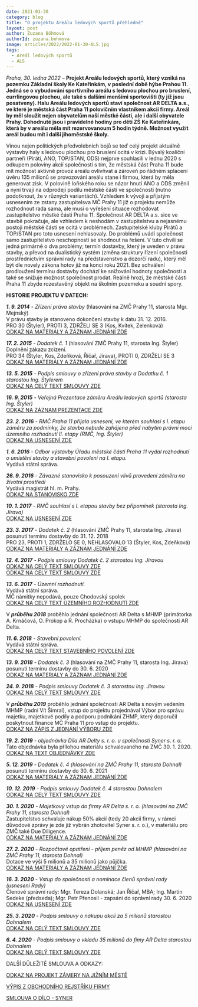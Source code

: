 ```yaml
---
date: 2021-01-30
category: blog
title: "O projektu Areálu ledových sportů přehledně"
layout: post
author: Zuzana Böhmová
authorId: zuzana.bohmova
image: articles/2022/2022-01-30-ALS.jpg
tags: 
  - Areál ledových sportů
  - ALS
---
```


*Praha, 30. ledna 2022* – **Projekt Areálu ledových sportů, který vzniká na pozemku Základní školy Ke Kateřinkám, v poslední době hýbe Prahou 11. Jedná se o vybudování sportivního areálu s ledovou plochou pro bruslení, currlingovou plochou, ale také s dalšími menšími sportovišti (ty již jsou posatveny). Halu Areálu ledových sportů staví společnost AR DELTA a.s., ve které je městská část Praha 11 polovičním vlastníkem akcií firmy. Areál by měl sloužit nejen obyvatelům naší městké části, ale i další obyvatele Prahy. Dohodnuté jsou i pravidelné hodiny pro děti ZŠ Ke Kateřinkám, která by v areálu měla mít rezervovanoum 5 hodin týdně. Možnost využít areál budou mít i další jihoměstské školy.**

Vinou nejen politických předvolebních bojů se teď celý projekt aktuálně výstavby haly s ledovou plochou pro bruslení ocitá v krizi. Bývalý koaliční partneři (Piráti, ANO, TOP/STAN, ODS) nejprve souhlasili v lednu 2020 s odkupem poloviny akcií společnosti s tím, že městská část Praha 11 bude mít možnost aktivně provoz areálu ovlivňvat a zároveň po řádném splacení úvěru  135 milionů se provozování areálu stane i firmou, která by měla generovat zisk. V polovině loňského roku se názor hnutí ANO a ODS změnil a nyní trvají na odprodeji podílu městské části ve společnosti (nutno podotknout, že v různých variantách). Vzhledem k vývoji a přijatým usnesením ze zstany zastupitelsva MČ Prahy 11 již o projektu nemůže rozhodnout rada sama, ale musí o vyřešení situace rozhodovat zastupitelstvo městké části Praha 11. Společnost AR DELTA a.s. sice ve stavbě pokračuje, ale vzhledem k neshodám v zastupitelstvu a nejasnému postoji městské části se ocitá v problémech. Zastupitelské kluby Pirátů a TOP/STAN pro toto usnesení nehlasovaly. Do problémů uvádí společnost samo zastupitelstvo neschopností se shodnout na řešení. V tuto chvíli se jedná primárně o dva problémy; termín dostavby, který je uveden v právu stavby, a převod na dualistický systém (změna struktury řízení společnosti prostřednictvím správní rady na představenstvo a dozorčí radu), který měl být dle novely zákona hotov již na konci roku 2021. Bez schválení prodloužení termínu dostavby dochází ke snižování hodnoty společnosti a také se snižuje možnost společnost prodat. Reálně hrozí, že městské části Praha 11 zbyde rozestavěný objekt na školním pozemeku a soudní spory.

**HISTORIE PROJEKTU V DATECH:**

***1. 9. 2014** - Zřízení práva stavby* (hlasování na ZMČ Prahy 11, starosta Mgr. Mejnský)<br>
V právu stavby je stanoveno dokončení stavby k datu 31. 12. 2016.<br>
PRO 30 (Štyler), PROTI 3, ZDRŽELI SE 3 (Kos, Kvítek, Zelenková)<br>
[ODKAZ NA MATERIÁLY A ZÁZNAM JEDNÁNÍ ZDE](https://www.praha11.cz/redakce/index.php?lanG=cs&clanek=6504&slozka=12&as4uOriginalDomain=www.praha11.cz&as4u_protocol=https&ConfirmCookie=confirm&_gid=GA1.2.157295128.1641289295&bod=800029)

***17. 2. 2015** - Dodatek č. 1* (hlasování ZMČ Prahy 11, starosta Ing. Štyler)<br>
Doplnění zákazu zcizení.<br>
PRO 34 (Štyler, Kos, Zdeňková, Říčař, Jirava), PROTI 0, ZDRŽELI SE 3<br>
[ODKAZ NA MATERIÁLY A ZÁZNAM JEDNÁNÍ ZDE](https://www.praha11.cz/redakce/index.php?lanG=cs&clanek=6504&slozka=12&as4uOriginalDomain=www.praha11.cz&as4u_protocol=https&ConfirmCookie=confirm&_gid=GA1.2.157295128.1641289295&bod=930358)

***13. 5. 2015** - Podpis smlouvy o zřízení práva stavby a Dodatku č. 1 starostou Ing. Štylerem* <br>
[ODKAZ NA CELÝ TEXT SMLOUVY ZDE](https://smlouvy.gov.cz/smlouva/11123968?backlink=0997i)

***16. 9. 2015** - Veřejná Prezentace záměru Areálu ledových sportů (starosta Ing. Štyler)* <br>
[ODKAZ NA ZÁZNAM PREZENTACE ZDE](https://www.youtube.com/watch?v=c_rKdlHp06k&list=PLccddnHZPRuO4ukfBiSK_HMHw0G-wtPkx)

***23. 2. 2016** - RMČ Praha 11 přijala usnesení, ve kterém souhlasí s I. etapu záměru za podmínky, že stavba nebude zahájena před nabytím právní moci územního rozhodnutí II. etapy (RMČ, Ing. Štyler)*<br>
[ODKAZ NA USNESENÍ ZDE](https://www.praha11.cz/filemanager/files/20284.pdf)

***1. 6. 2016** - Odbor výstavby Úřadu městské části Praha 11 vydal rozhodnutí o umístění stavby a stavební povolení na I. etapu.*<br>
Vydává státní správa.<br>

***26. 9. 2016** - Závazné  stanovisko  k posouzení  vlivů  provedení  záměru  na  životní prostředí*<br>
Vydává magistrát hl. m. Prahy. <br>
[ODKAZ NA STANOVISKO ZDE](https://edesky.cz/dokument/526694)

***10. 1. 2017** - RMČ souhlasí s I. etapou stavby bez připomínek (starosta Ing. Jirava)*<br>
[ODKAZ NA USNESENÍ ZDE](https://www.praha11.cz/filemanager/files/20619.pdf)

***23. 3. 2017** - Dodatek č. 2* (hlasování ZMČ Prahy 11, starosta Ing. Jirava)<br>
posunutí termínu dostavby do 31. 12. 2018<br>
PRO 23, PROTI 1, ZDRŽELO SE 0, NEHLASOVALO 13 (Štyler, Kos, Zdeňková)<br>
[ODKAZ NA MATERIÁLY A ZÁZNAM JEDNÁNÍ ZDE](https://www.praha11.cz/redakce/index.php?lanG=cs&clanek=6504&slozka=12&as4uOriginalDomain=www.praha11.cz&as4u_protocol=https&ConfirmCookie=confirm&_gid=GA1.2.157295128.1641289295&bod=1644858)

***12. 4. 2017** - Podpis smlouvy Dodatek č. 2 starostou Ing. Jiravou*<br>
[ODKAZ NA CELÝ TEXT SMLOUVY ZDE](https://smlouvy.gov.cz/smlouva/11150392?backlink=nndig)<br>
[ODKAZ NA CELÝ TEXT SMLOUVY ZDE](https://smlouvy.gov.cz/smlouva/2422782?backlink=nndig)

***13. 6. 2017** - Územní rozhodnutí.*<br>
Vydává státní správa. <br>
MČ námitky nepodává, pouze Chodovský spolek<br>
[ODKAZ NA CELÝ TEXT ÚZEMNÍHO ROZHODNUTÍ ZDE](https://www.praha11.cz/filemanager/files/37169.pdf)

V ***průběhu 2018*** proběhlo jednání společnosti AR Delta s MHMP (primátorka A. Krnáčová, O. Prokop a R. Procházka) o vstupu MHMP do společnosti AR Delta.

***11. 6. 2018** - Stavební povolení.*<br>
Vydává státní správa. <br>
[ODKAZ NA CELÝ TEXT STAVEBNÍHO POVOLENÍ ZDE](https://www.praha11.cz/filemanager/files/37170.pdf)

***13. 9. 2018** - Dodatek č. 3* (hlasování na ZMČ Prahy 11, starosta Ing. Jirava)<br>
posunutí termínu dostavby do 30. 6. 2020<br>
[ODKAZ NA MATERIÁLY A ZÁZNAM JEDNÁNÍ ZDE](https://www.praha11.cz/redakce/index.php?lanG=cs&clanek=6504&slozka=12&as4uOriginalDomain=www.praha11.cz&as4u_protocol=https&ConfirmCookie=yes&_gid=GA1.2.1412897778.1643008176&bod=2138769) 

***24. 9. 2018** - Podpis smlouvy Dodatek č. 3 starostou Ing. Jiravou*<br>
[ODKAZ NA CELÝ TEXT SMLOUVY ZDE](https://smlouvy.gov.cz/smlouva/11150388?backlink=gbb9x)

V ***průběhu 2019*** proběhlo jednání společnosti AR Delta s novým vedením MHMP (radní Vít Šimral), vstup do projektu projednával Výbor pro správu majetku, majetkové podíly a podporu podnikání ZHMP, který doporučil poskytnout finance MČ Praha 11 pro vstup do projektu.<br>
[ODKAZ NA ZÁPIS Z JEDNÁNÍ VÝBORU ZDE](https://www.praha.eu/public/d9/fc/5/3037769_1031842__7_ZAPIS_z_jednani_vyboru_ZHMP__TED_.pdf)

***19. 2. 2019** - objednávka Díla AR Delty s. r. o. u společnosti Syner s. r. o.* <br>
Tato objednávka byla přílohou materiálu schvalovaného na ZMČ 30. 1. 2020.<br>
[ODKAZ NA TEXT OBJEDNÁVKY ZDE](  https://www.praha11.cz/aplikace/p11_navrhy_zmc/file.php?file=8a6c0310de89a69e48bceacffe9f1440) 

***5. 12. 2019** - Dodatek č. 4 (hlasování na ZMČ Prahy 11, starosta Dohnal)*<br>
posunutí termínu dostavby do 30. 6. 2021<br>
[ODKAZ NA MATERIÁLY A ZÁZNAM JEDNÁNÍ ZDE](https://www.praha11.cz/redakce/index.php?lanG=cs&clanek=6504&slozka=12&as4uOriginalDomain=www.praha11.cz&as4u_protocol=https&ConfirmCookie=yes&_gid=GA1.2.1412897778.1643008176&bod=2612274) 


***10. 12. 2019** - Podpis smlouvy Dodatek č. 4 starostou Dohnalem*<br>
[ODKAZ NA CELÝ TEXT SMLOUVY ZDE](https://smlouvy.gov.cz/smlouva/11471460?backlink=ga6x1) 

***30. 1. 2020** - Majetkový vstup do firmy AR Delta s. r. o. (hlasování na ZMČ Prahy 11, starosta Dohnal)*<br>
Zastupitelstvo schvaluje nákup 50% akcií (tedy 20 akcií firmy, v rámci důvodové zprávy je zde již vybrán zhotovitel Syner s. r. o.), v materiálu pro ZMČ také Due Diligence.<br>
[ODKAZ NA MATERIÁLY A ZÁZNAM JEDNÁNÍ ZDE](https://www.praha11.cz/redakce/index.php?lanG=cs&clanek=6504&slozka=12&as4uOriginalDomain=www.praha11.cz&as4u_protocol=https&ConfirmCookie=confirm&bod=2785559)

***27. 2. 2020** - Rozpočtové opatření - příjem peněz od MHMP  (hlasování na ZMČ Prahy 11, starosta Dohnal)*<br>
Dotace ve výši 5 milionů a 35 milionů jako půjčka.<br>
[ODKAZ NA MATERIÁLY A ZÁZNAM JEDNÁNÍ ZDE](https://www.praha11.cz/redakce/index.php?lanG=cs&clanek=6504&slozka=12&as4uOriginalDomain=www.praha11.cz&as4u_protocol=https&ConfirmCookie=confirm&bod=2810946)

***16. 3. 2020** - Vstup do společnosti a nominace členů správní rady (usneseni Rady)*<br>
Členové správní rady: Mgr. Tereza Dolanská; Jan Říčař, MBA; Ing. Martin Sedeke (předseda); Mgr. Petr Přenosil - zapsáni do správní rady 30. 6. 2020<br>
[ODKAZ NA USNESENÍ ZDE](https://www.praha11.cz/aplikace/smlouvy_p11/file.php?file=9d6da0915fa1a1c8501323111f5f0f57&type=1)

***25. 3. 2020** - Podpis smlouvy o nákupu akcíí za 5 milionů starostou Dohnalem*<br>
[ODKAZ NA CELÝ TEXT SMLOUVY ZDE](https://smlouvy.gov.cz/smlouva/12052620?backlink=37hkj)

***6. 4. 2020** - Podpis smlouvy o vkladu 35 milionů do fimy AR Delta starostou Dohnalem*<br>
[ODKAZ NA CELÝ TEXT SMLOUVY ZDE](https://smlouvy.gov.cz/smlouva/12141692?backlink=ljrpk)










DALŠÍ DŮLEŽITÉ SMLOUVA A ODKAZY:

[ODKAZ NA PROJEKT ZÁMERY NA JIŽNÍM MĚSTĚ](https://www.praha11.cz/cs/mestska-cast/uzemni-rozvoj-a-regenerace/zamery-na-jiznim-meste/1-areal-ledovych-sportu.html)

[VÝPIS Z OBCHODNÍHO REJSTŘÍKU FIRMY](https://or.justice.cz/ias/ui/rejstrik-firma.vysledky?subjektId=1042196&typ=UPLNY)

[SMLOUVA O DÍLO - SYNER](https://arealls.cz/wp-content/uploads/2021/09/dodavatelska-smlouva-AR-Delta-Syner1.pdf)
